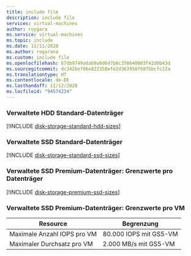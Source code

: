```yaml
---
title: include file
description: include file
services: virtual-machines
author: roygara
ms.service: virtual-machines
ms.topic: include
ms.date: 11/11/2020
ms.author: rogarana
ms.custom: include file
ms.openlocfilehash: b7db9749adab9a6d6d7b8c350648603f42d0b43d
ms.sourcegitcommit: dc342bef86e822358efe2d363958f6075bcfc22a
ms.translationtype: HT
ms.contentlocale: de-DE
ms.lasthandoff: 11/12/2020
ms.locfileid: "94574234"
---
```

### <a name="standard-hdd-managed-disks"></a>Verwaltete HDD Standard-Datenträger
[!INCLUDE [disk-storage-standard-hdd-sizes](disk-storage-standard-hdd-sizes.md)]

### <a name="standard-ssd-managed-disks"></a>Verwaltete SSD Standard-Datenträger
[!INCLUDE [disk-storage-standard-ssd-sizes](disk-storage-standard-ssd-sizes.md)]

### <a name="premium-ssd-managed-disks-per-disk-limits"></a>Verwaltete SSD Premium-Datenträger: Grenzwerte pro Datenträger 
[!INCLUDE [disk-storage-premium-ssd-sizes](disk-storage-premium-ssd-sizes.md)]

### <a name="premium-ssd-managed-disks-per-vm-limits"></a>Verwaltete SSD Premium-Datenträger: Grenzwerte pro VM

| Resource | Begrenzung |
| --- | --- |
| Maximale Anzahl IOPS pro VM |80.000 IOPS mit GS5-VM |
| Maximaler Durchsatz pro VM |2\.000 MB/s mit GS5-VM |
